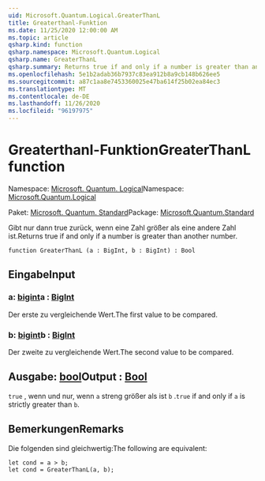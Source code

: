 ```yaml
---
uid: Microsoft.Quantum.Logical.GreaterThanL
title: Greaterthanl-Funktion
ms.date: 11/25/2020 12:00:00 AM
ms.topic: article
qsharp.kind: function
qsharp.namespace: Microsoft.Quantum.Logical
qsharp.name: GreaterThanL
qsharp.summary: Returns true if and only if a number is greater than another number.
ms.openlocfilehash: 5e1b2adab36b7937c83ea912b8a9cb148b626ee5
ms.sourcegitcommit: a87c1aa8e7453360025e47ba614f25b02ea84ec3
ms.translationtype: MT
ms.contentlocale: de-DE
ms.lasthandoff: 11/26/2020
ms.locfileid: "96197975"
---
```

# <a name="greaterthanl-function"></a><span data-ttu-id="44bb6-102">Greaterthanl-Funktion</span><span class="sxs-lookup"><span data-stu-id="44bb6-102">GreaterThanL function</span></span>

<span data-ttu-id="44bb6-103">Namespace: [Microsoft. Quantum. Logical](xref:Microsoft.Quantum.Logical)</span><span class="sxs-lookup"><span data-stu-id="44bb6-103">Namespace: [Microsoft.Quantum.Logical](xref:Microsoft.Quantum.Logical)</span></span>

<span data-ttu-id="44bb6-104">Paket: [Microsoft. Quantum. Standard](https://nuget.org/packages/Microsoft.Quantum.Standard)</span><span class="sxs-lookup"><span data-stu-id="44bb6-104">Package: [Microsoft.Quantum.Standard](https://nuget.org/packages/Microsoft.Quantum.Standard)</span></span>


<span data-ttu-id="44bb6-105">Gibt nur dann true zurück, wenn eine Zahl größer als eine andere Zahl ist.</span><span class="sxs-lookup"><span data-stu-id="44bb6-105">Returns true if and only if a number is greater than another number.</span></span>

```qsharp
function GreaterThanL (a : BigInt, b : BigInt) : Bool
```


## <a name="input"></a><span data-ttu-id="44bb6-106">Eingabe</span><span class="sxs-lookup"><span data-stu-id="44bb6-106">Input</span></span>

### <a name="a--bigint"></a><span data-ttu-id="44bb6-107">a: [bigint](xref:microsoft.quantum.lang-ref.bigint)</span><span class="sxs-lookup"><span data-stu-id="44bb6-107">a : [BigInt](xref:microsoft.quantum.lang-ref.bigint)</span></span>

<span data-ttu-id="44bb6-108">Der erste zu vergleichende Wert.</span><span class="sxs-lookup"><span data-stu-id="44bb6-108">The first value to be compared.</span></span>


### <a name="b--bigint"></a><span data-ttu-id="44bb6-109">b: [bigint](xref:microsoft.quantum.lang-ref.bigint)</span><span class="sxs-lookup"><span data-stu-id="44bb6-109">b : [BigInt](xref:microsoft.quantum.lang-ref.bigint)</span></span>

<span data-ttu-id="44bb6-110">Der zweite zu vergleichende Wert.</span><span class="sxs-lookup"><span data-stu-id="44bb6-110">The second value to be compared.</span></span>



## <a name="output--bool"></a><span data-ttu-id="44bb6-111">Ausgabe: [bool](xref:microsoft.quantum.lang-ref.bool)</span><span class="sxs-lookup"><span data-stu-id="44bb6-111">Output : [Bool](xref:microsoft.quantum.lang-ref.bool)</span></span>

<span data-ttu-id="44bb6-112">`true` , wenn und nur, wenn `a` streng größer als ist `b` .</span><span class="sxs-lookup"><span data-stu-id="44bb6-112">`true` if and only if `a` is strictly greater than `b`.</span></span>

## <a name="remarks"></a><span data-ttu-id="44bb6-113">Bemerkungen</span><span class="sxs-lookup"><span data-stu-id="44bb6-113">Remarks</span></span>

<span data-ttu-id="44bb6-114">Die folgenden sind gleichwertig:</span><span class="sxs-lookup"><span data-stu-id="44bb6-114">The following are equivalent:</span></span>

```Q#
let cond = a > b;
let cond = GreaterThanL(a, b);
```